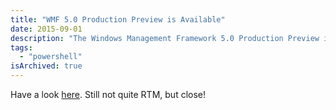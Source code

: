 ```yaml
---
title: "WMF 5.0 Production Preview is Available"
date: 2015-09-01
description: "The Windows Management Framework 5.0 Production Preview is now available for download."
tags: 
  - "powershell"
isArchived: true
---
```


Have a look [here](http://blogs.msdn.com/b/powershell/archive/2015/08/31/windows-management-framework-5-0-production-preview-is-now-available.aspx). Still not quite RTM, but close!
